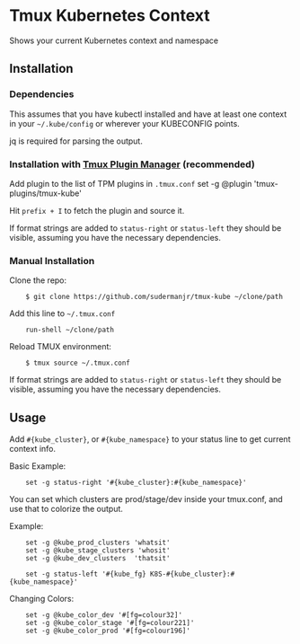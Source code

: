 # Tmux Kubernetes Context

Shows your current Kubernetes context and namespace

## Installation
### Dependencies

This assumes that you have kubectl installed and have at least one context in your `~/.kube/config` or wherever your KUBECONFIG points.

jq is required for parsing the output.

### Installation with [Tmux Plugin Manager](https://github.com/tmux-plugins/tpm) (recommended)

Add plugin to the list of TPM plugins in `.tmux.conf`
    set -g @plugin 'tmux-plugins/tmux-kube'

Hit `prefix + I` to fetch the plugin and source it.

If format strings are added to `status-right` or `status-left` they should be visible, assuming you have the necessary dependencies.

### Manual Installation

Clone the repo:
```    
    $ git clone https://github.com/sudermanjr/tmux-kube ~/clone/path
```

Add this line to `~/.tmux.conf`
```
    run-shell ~/clone/path
```

Reload TMUX environment:
```
    $ tmux source ~/.tmux.conf
```

If format strings are added to `status-right` or `status-left` they should be visible, assuming you have the necessary dependencies.

## Usage

Add `#{kube_cluster}`, or  `#{kube_namespace}` to your status line to get current context info.

Basic Example:
```
    set -g status-right '#{kube_cluster}:#{kube_namespace}'
```

You can set which clusters are prod/stage/dev inside your tmux.conf, and use that to colorize the output.

Example:
```
    set -g @kube_prod_clusters 'whatsit'
    set -g @kube_stage_clusters 'whosit'
    set -g @kube_dev_clusters  'thatsit'

    set -g status-left '#{kube_fg} K8S-#{kube_cluster}:#{kube_namespace}'
```

Changing Colors:
```
    set -g @kube_color_dev '#[fg=colour32]'
    set -g @kube_color_stage '#[fg=colour221]'
    set -g @kube_color_prod '#[fg=colour196]'
```

